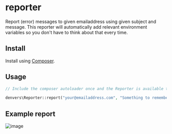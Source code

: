 reporter
===

Report (error) messages to given emailaddress using given subject and message. This reporter will automatically add relevant environment variables so you don't have to think about that every time.

## Install
Install using [Composer](https://getcomposer.org/).

## Usage
```php
// Include the composer autoloader once and the Reporter is available to you!

denvers\Reporter::report("your@emailaddress.com", "Something to remember", "User did something we need to investigate", array("variable1", "key" => "variable2"));
```

## Example report
![image](https://dl.dropboxusercontent.com/u/6723035/Screenshot%202014-03-22%2012.05.08.png)